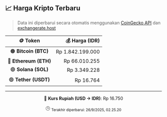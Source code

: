 

<!-- HARGA_KRIPTO -->
## 📈 Harga Kripto Terbaru

> Data ini diperbarui secara otomatis menggunakan [CoinGecko API](https://www.coingecko.com/) dan [exchangerate.host](https://exchangerate.host/)

<div align="center">

| 🪙 Token | 💰 Harga (IDR) |
|:------:|---------------:|
| 🟠 **Bitcoin (BTC)**   | Rp 1.842.199.000 |
| 🔵 **Ethereum (ETH)**  | Rp 66.010.255 |
| 🟣 **Solana (SOL)**    | Rp 3.349.228 |
| 🟢 **Tether (USDT)**   | Rp 16.764 |

---

💱 **Kurs Rupiah (USD → IDR)**: Rp 16.750

🕒 <sub>Terakhir diperbarui: 26/9/2025, 02.25.20</sub>

</div>
<!-- /HARGA_KRIPTO -->